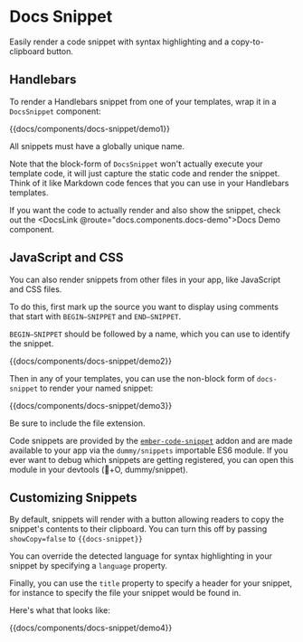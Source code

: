 # Docs Snippet

Easily render a code snippet with syntax highlighting and a copy-to-clipboard button.

## Handlebars

To render a Handlebars snippet from one of your templates, wrap it in a `DocsSnippet` component:

{{docs/components/docs-snippet/demo1}}

All snippets must have a globally unique name.

Note that the block-form of `DocsSnippet` won't actually execute your template code, it will just capture the static code and render the snippet. Think of it like Markdown code fences that you can use in your Handlebars templates.

If you want the code to actually render and also show the snippet, check out the <DocsLink  @route="docs.components.docs-demo">Docs Demo component</DocsLink>.

## JavaScript and CSS

You can also render snippets from other files in your app, like JavaScript and CSS files.

To do this, first mark up the source you want to display using comments that start with `BEGIN—SNIPPET` and `END—SNIPPET`.

`BEGIN—SNIPPET` should be followed by a name, which you can use to identify the snippet.

{{docs/components/docs-snippet/demo2}}

Then in any of your templates, you can use the non-block form of `docs-snippet` to render your named snippet:

{{docs/components/docs-snippet/demo3}}

Be sure to include the file extension.

Code snippets are provided by the [`ember-code-snippet`](https://github.com/ef4/ember-code-snippet) addon and are made available to your app via the `dummy/snippets` importable ES6 module. If you ever want to debug which snippets are getting registered, you can open this module in your devtools (+O, dummy/snippet).

## Customizing Snippets

By default, snippets will render with a button allowing readers to copy the snippet's contents to their clipboard. You can turn this off by passing `showCopy=false` to `{{docs-snippet}}`

You can override the detected language for syntax highlighting in your snippet by specifying a `language` property.

Finally, you can use the `title` property to specify a header for your snippet, for instance to specify the file your snippet would be found in.

Here's what that looks like:

{{docs/components/docs-snippet/demo4}}
